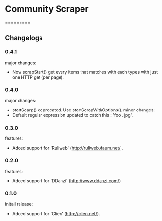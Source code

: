 # Community Scraper
=========

## Changelogs

### 0.4.1
major changes:
 * Now scrapStart() get every items that matches with each types with just one HTTP get (per page).
### 0.4.0
major changes:
 * startScarp() deprecated. Use startScrapWithOptions(). 
minor changes:
 * Default regular expression updated to catch this : 'foo . jpg'.

### 0.3.0
features:
 * Added support for 'Ruliweb' (http://ruliweb.daum.net/).

### 0.2.0
features:
 * Added support for 'DDanzi' (http://www.ddanzi.com/).

### 0.1.0
initail release:
 * Added support for 'Clien' (http://clien.net/).